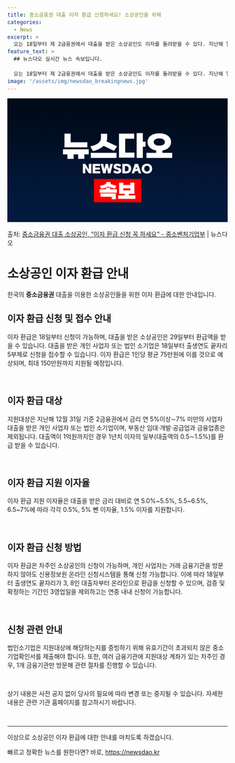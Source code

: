 ```yaml
---
title: 중소금융권 대출 이자 환급 신청하세요! 소상공인을 위해
categories:
  - News
excerpt: >
  오는 18일부터 제 2금융권에서 대출을 받은 소상공인도 이자를 돌려받을 수 있다. 지난해 말 기준 연 57%…
feature_text: >
  ## 뉴스다오 실시간 뉴스 속보입니다.

  오는 18일부터 제 2금융권에서 대출을 받은 소상공인도 이자를 돌려받을 수 있다. 지난해 말 기준 연 57%…
image: '/assets/img/newsdao_breakingnews.jpg'
---
```


![뉴스다오 속보](/assets/img/newsdao_breakingnews.jpg)

<p>출처: <a href="https://newsdao.kr/3307" rel="dofollow">중소금융권 대출 소상공인, “이자 환급 신청 꼭 하세요” - 중소벤처기업부</a> | 뉴스다오</p>

<h1 data-ke-size="size26">소상공인 이자 환급 안내</h1>
​
한국의 <b>중소금융권</b> 대출을 이용한 소상공인들을 위한 이자 환급에 대한 안내입니다.
​
​
<h2 data-ke-size="size24">이자 환급 신청 및 접수 안내</h2>
<p data-ke-size="size16">이자 환급은 18일부터 신청이 가능하며, 대출을 받은 소상공인은 29일부터 환급액을 받을 수 있습니다. 대출을 받은 개인 사업자 또는 법인 소기업은 18일부터 출생연도 끝자리 5부제로 신청을 접수할 수 있습니다. 이자 환급은 1인당 평균 75만원에 이를 것으로 예상되며, 최대 150만원까지 지원될 예정입니다. </p>
​
<h2 data-ke-size="size24">이자 환급 대상</h2>
<p data-ke-size="size16">지원대상은 지난해 12월 31일 기준 2금융권에서 금리 연 5%이상∼7% 미만의 사업자 대출을 받은 개인 사업자 또는 법인 소기업이며, 부동산 임대·개발·공급업과 금융업종은 제외됩니다. 대출액이 1억원까지인 경우 1년치 이자의 일부(대출액의 0.5∼1.5%)를 환급 받을 수 있습니다.</p>
​
<h2 data-ke-size="size24">이자 환급 지원 이자율</h2>
<p data-ke-size="size16">이자 환급 지원 이자율은 대출을 받은 금리 대비로 연 5.0%~5.5%, 5.5~6.5%, 6.5~7%에 따라 각각 0.5%, 5% 뺀 이자율, 1.5% 이자를 지원합니다.</p>
​
<h2 data-ke-size="size24">이자 환급 신청 방법</h2>
<p data-ke-size="size16">이자 환급은 차주인 소상공인의 신청이 가능하며, 개인 사업자는 거래 금융기관을 방문하지 않아도 신용정보원 온라인 신청시스템을 통해 신청 가능합니다. 이에 따라 18일부터 출생연도 끝자리가 3, 8인 대출자부터 온라인으로 환급을 신청할 수 있으며, 검증 및 확정하는 기간인 3영업일을 제외하고는 연중 내내 신청이 가능합니다.</p>
​
<h2 data-ke-size="size24">신청 관련 안내</h2>
<p data-ke-size="size16">법인소기업은 지원대상에 해당하는지를 증빙하기 위해 유효기간이 초과되지 않은 중소기업확인서를 제출해야 합니다. 또한, 여러 금융기관에 지원대상 계좌가 있는 차주인 경우, 1개 금융기관만 방문해 관련 절차를 진행할 수 있습니다.</p>
​
​
<p data-ke-size="size16">상기 내용은 사전 공지 없이 당사의 필요에 따라 변경 또는 중지될 수 있습니다. 자세한 내용은 관련 기관 홈페이지를 참고하시기 바랍니다.​</p>
​
<hr>
<p data-ke-size="size16"></p>
​
​
​
이상으로 소상공인 이자 환급에 대한 안내를 마치도록 하겠습니다.​ 

빠르고 정확한 뉴스를 원한다면? 바로, <a href="https://newsdao.kr" rel="dofollow">https://newsdao.kr</a>


